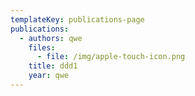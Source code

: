 ```yaml
---
templateKey: publications-page
publications:
  - authors: qwe
    files:
      - file: /img/apple-touch-icon.png
    title: ddd1
    year: qwe
---
```


